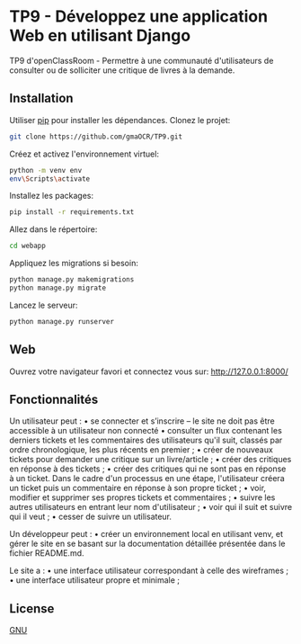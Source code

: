 # TP9 - Développez une application Web en utilisant Django
TP9 d'openClassRoom - Permettre à une communauté d'utilisateurs de consulter ou de solliciter une critique de livres 
à la demande.

## Installation

Utiliser [pip](https://pip.pypa.io/en/stable/) pour installer les dépendances.
Clonez le projet:
```bash
git clone https://github.com/gmaOCR/TP9.git
```
Créez et activez l'environnement virtuel:
```bash
python -m venv env
env\Scripts\activate
```
Installez les packages:
```bash
pip install -r requirements.txt
```
Allez dans le répertoire:
```bash
cd webapp
```
Appliquez les migrations si besoin:
```bash
python manage.py makemigrations
python manage.py migrate
```
Lancez le serveur:
```bash 
python manage.py runserver
```

## Web

Ouvrez votre navigateur favori et connectez vous sur: http://127.0.0.1:8000/

## Fonctionnalités

Un utilisateur peut :
•	se connecter et s’inscrire – le site ne doit pas être accessible à un utilisateur non connecté 
•	consulter un flux contenant les derniers tickets et les commentaires des utilisateurs qu'il suit, classés par ordre chronologique, les plus récents en premier ;
•	créer de nouveaux tickets pour demander une critique sur un livre/article ;
•	créer des critiques en réponse à des tickets ;
•	créer des critiques qui ne sont pas en réponse à un ticket. Dans le cadre d'un processus en une étape, l'utilisateur créera un ticket puis un commentaire en réponse à son propre ticket ;
•	voir, modifier et supprimer ses propres tickets et commentaires ;
•	suivre les autres utilisateurs en entrant leur nom d'utilisateur ;
•	voir qui il suit et suivre qui il veut ;
•	cesser de suivre un utilisateur.

Un développeur peut :
•	créer un environnement local en utilisant venv, et gérer le site en se basant sur la documentation détaillée présentée dans le fichier README.md.

Le site a :
•	une interface utilisateur correspondant à celle des wireframes ;
•	une interface utilisateur propre et minimale ;

## License
[GNU](https://choosealicense.com/licenses/gpl-2.0/)